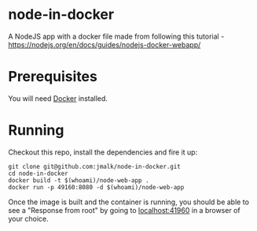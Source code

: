 # node-in-docker
A NodeJS app with a docker file made from following this tutorial - https://nodejs.org/en/docs/guides/nodejs-docker-webapp/

# Prerequisites

You will need [Docker](https://www.docker.com/products/docker) installed.

# Running

Checkout this repo, install the dependencies and fire it up:

```
git clone git@github.com:jmalk/node-in-docker.git
cd node-in-docker
docker build -t $(whoami)/node-web-app .
docker run -p 49160:8080 -d $(whoami)/node-web-app
```

Once the image is built and the container is running, you should be able to see a "Response from root" by going to [localhost:41960](localhost:41960) in a browser of your choice.

